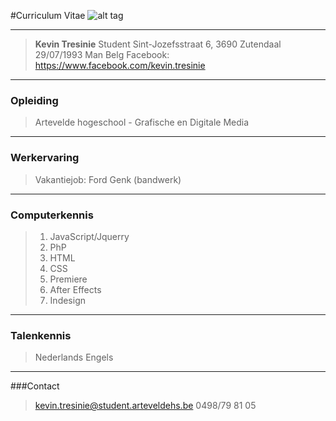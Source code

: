 #Curriculum Vitae
![alt tag](http://i.imgur.com/lEuBKAg.jpg)


----------


 >**Kevin Tresinie**
 >Student
> Sint-Jozefsstraat 6,
> 3690 Zutendaal
> 29/07/1993
> Man
> Belg
> Facebook: https://www.facebook.com/kevin.tresinie

------
### Opleiding
> Artevelde hogeschool - Grafische en Digitale Media

------
### Werkervaring
> Vakantiejob: Ford Genk (bandwerk)

------
### Computerkennis

> 1. JavaScript/Jquerry
> 1. PhP
> 1. HTML
> 1. CSS
> 1. Premiere
> 1. After Effects
> 1. Indesign

----------


### Talenkennis
> Nederlands
> Engels

------
###Contact
> kevin.tresinie@student.arteveldehs.be
> 0498/79 81 05